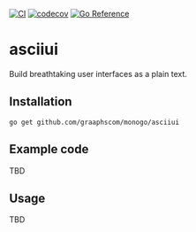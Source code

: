 [![CI](https://github.com/graaphscom/monogo/asciiui/actions/workflows/ci.yml/badge.svg)](https://github.com/graaphscom/monogo/asciiui/actions/workflows/ci.yml)
[![codecov](https://codecov.io/gh/graaphscom/monogo/asciiui/branch/master/graph/badge.svg?token=T8UAQ93Z3T)](https://codecov.io/gh/graaphscom/monogo/asciiui)
[![Go Reference](https://pkg.go.dev/badge/github.com/graaphscom/monogo/asciiui.svg)](https://pkg.go.dev/github.com/graaphscom/monogo/asciiui)

# asciiui
Build breathtaking user interfaces as a plain text. 

## Installation
```
go get github.com/graaphscom/monogo/asciiui
```
## Example code
TBD
## Usage
TBD